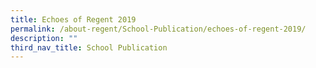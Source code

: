 ```yaml
---
title: Echoes of Regent 2019
permalink: /about-regent/School-Publication/echoes-of-regent-2019/
description: ""
third_nav_title: School Publication
---
```



